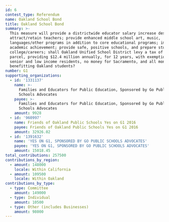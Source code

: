 ```yaml
---
id: 6
contest_type: Referendum
name: Oakland School Bond
title: Oakland School Bond
summary: >-
  This measure will provide a districtwide educator salary increase designed to
  attract/retain teachers; provide enhanced middle school art, music,
  languages/other programs in addition to core educational programs; improve
  academic achievement; provide safe, positive schools, and prepare students for
  college/careers; shall Oakland Unified School District levy a tax of $120 per
  parcel, providing $12.4 million annually, for 12 years, with exemptions for
  senior and low income residents, no money for Sacramento, and all money
  benefitting Oakland students?
number: G1
supporting_organizations:
  - id: '1331137'
    name: >-
      Families and Educators for Public Education, Sponsored by Go Public
      Schools Advocates
    payee: >-
      Families and Educators for Public Education, Sponsored by Go Public
      Schools Advocates
    amount: 9928
  - id: '960997'
    name: Friends of Oakland Public Schools Yes on G1 2016
    payee: Friends of Oakland Public Schools Yes on G1 2016
    amount: 32926.02
  - id: '1391632'
    name: 'YES ON G1, SPONSORED BY GO PUBLIC SCHOOLS ADVOCATES'
    payee: 'YES ON G1, SPONSORED BY GO PUBLIC SCHOOLS ADVOCATES'
    amount: 15018.45
total_contributions: 257500
contributions_by_region:
  - amount: 148000
    locale: Within California
  - amount: 109500
    locale: Within Oakland
contributions_by_type:
  - type: Committee
    amount: 149000
  - type: Individual
    amount: 10500
  - type: Other (includes Businesses)
    amount: 98000
---
```


